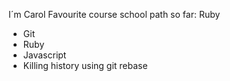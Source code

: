 I´m Carol
Favourite course school path so far: Ruby

* Git
* Ruby
* Javascript
* Killing history using git rebase
